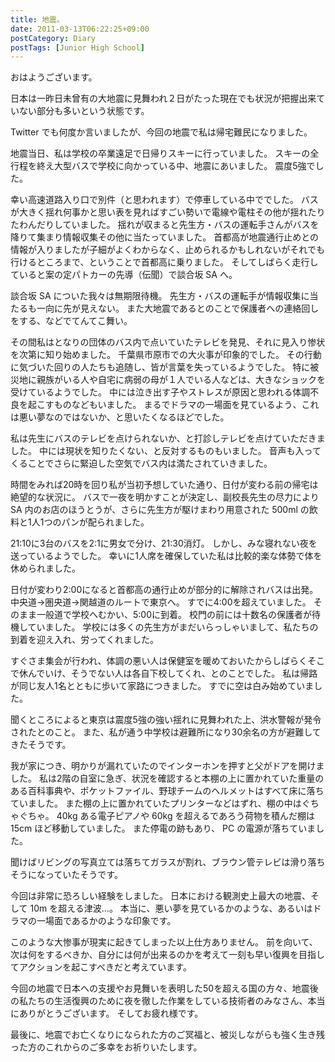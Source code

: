 ```yaml
---
title: 地震。
date: 2011-03-13T06:22:25+09:00
postCategory: Diary
postTags: [Junior High School]
---
```


おはようございます。

日本は一昨日未曾有の大地震に見舞われ２日がたった現在でも状況が把握出来ていない部分も多いという状態です。

Twitter でも何度か言いましたが、今回の地震で私は帰宅難民になりました。

地震当日、私は学校の卒業遠足で日帰りスキーに行っていました。
スキーの全行程を終え大型バスで学校に向かっている中、地震にあいました。
震度5強でした。

幸い高速道路入り口で別件（と思われます）で停車している中ででした。
バスが大きく揺れ何事かと思い表を見ればすごい勢いで電線や電柱その他が揺れたりたわんだりしていました。
揺れが収まると先生方・バスの運転手さんがバスを降りて集まり情報収集その他に当たっていました。
首都高が地震通行止めとの情報が入りましたが子細がよくわからなく、止められるかもしれないがそれでも行けるところまで、ということで首都高に乗りました。
そしてしばらく走行していると案の定パトカーの先導（伝聞）で談合坂 SA へ。

談合坂 SA についた我々は無期限待機。
先生方・バスの運転手が情報収集に当たるも一向に先が見えない。
また大地震であるとのことで保護者への連絡回しをする、などでてんてこ舞い。

その間私はとなりの団体のバス内で点いていたテレビを発見、それに見入り惨状を次第に知り始めました。
千葉県市原市での大火事が印象的でした。
その行動に気づいた回りの人たちも追随し、皆が言葉を失っているようでした。
特に被災地に親族がいる人や自宅に病弱の母が１人でいる人などは、大きなショックを受けているようでした。
中には泣き出す子やストレスが原因と思われる体調不良を起こすものなどもいました。
まるでドラマの一場面を見ているよう、これは悪い夢なのではないか、と思いたくなるほどでした。

私は先生にバスのテレビを点けられないか、と打診しテレビを点けていただきました。
中には現状を知りたくない、と反対するものもいました。
音声も入ってくることでさらに緊迫した空気でバス内は満たされていきました。

時間をみれば20時を回り私が当初予想していた通り、日付が変わる前の帰宅は絶望的な状況に。
バスで一夜を明かすことが決定し、副校長先生の尽力により SA 内のお店のほうとうが、さらに先生方が駆けまわり用意された 500ml の飲料と1人1つのパンが配られました。

21:10に3台のバスを2:1に男女で分け、21:30消灯。
しかし、みな寝れない夜を送っているようでした。
幸いに1人席を確保していた私は比較的楽な体勢で体を休められました。

日付が変わり2:00になると首都高の通行止めが部分的に解除されバスは出発。
中央道→圏央道→関越道のルートで東京へ。
すでに4:00を超えていました。
そのまま一般道で学校へむかい、5:00に到着。
校門の前には十数名の保護者が待機していました。
学校には多くの先生方がまだいらっしゃいまして、私たちの到着を迎え入れ、労ってくれました。

すぐさま集会が行われ、体調の悪い人は保健室を暖めておいたからしばらくそこで休んでいけ、そうでない人は各自下校してくれ、とのことでした。
私は帰路が同じ友人1名とともに歩いて家路につきました。
すでに空は白み始めていました。

聞くところによると東京は震度5強の強い揺れに見舞われた上、洪水警報が発令されたとのこと。
また、私が通う中学校は避難所になり30余名の方が避難してきたそうです。

我が家につき、明かりが漏れていたのでインターホンを押すと父がドアを開けました。
私は2階の自室に急ぎ、状況を確認すると本棚の上に置かれていた重量のある百科事典や、ポケットファイル、野球チームのヘルメットはすべて床に落ちていました。
また棚の上に置かれていたプリンターなどはずれ、棚の中はぐちゃぐちゃ。
40kg ある電子ピアノや 60kg を超えるであろう荷物を積んだ棚は 15cm ほど移動していました。
また停電の跡もあり、 PC の電源が落ちていました。

聞けばリビングの写真立ては落ちてガラスが割れ、ブラウン管テレビは滑り落ちそうになっていたそうです。

今回は非常に恐ろしい経験をしました。
日本における観測史上最大の地震、そして 10m を超える津波…。
本当に、悪い夢を見ているかのような、あるいはドラマの一場面であるかのような印象です。

このような大惨事が現実に起きてしまった以上仕方ありません。
前を向いて、次は何をするべきか、自分には何が出来るのかを考えて一刻も早い復興を目指してアクションを起こすべきだと考えています。

今回の地震で日本への支援やお見舞いを表明した50を超える国の方々、地震後の私たちの生活復興のために夜を徹した作業をしている技術者のみなさん、本当にありがとうございます。
そしてお疲れ様です。

最後に、地震でお亡くなりになられた方のご冥福と、被災しながらも強く生き残った方のこれからのご多幸をお祈りいたします。
